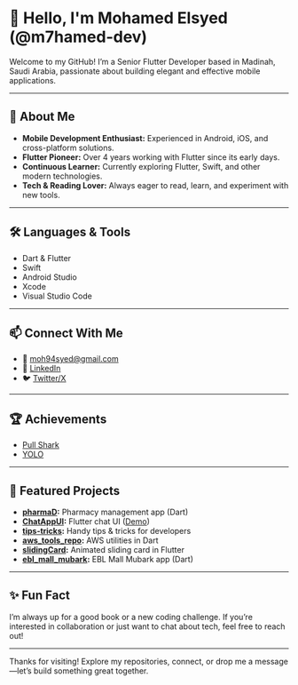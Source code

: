 # 👋 Hello, I'm Mohamed Elsyed (@m7hamed-dev)

Welcome to my GitHub! I’m a Senior Flutter Developer based in Madinah, Saudi Arabia, passionate about building elegant and effective mobile applications.

---

## 🚀 About Me

- **Mobile Development Enthusiast:** Experienced in Android, iOS, and cross-platform solutions.
- **Flutter Pioneer:** Over 4 years working with Flutter since its early days.
- **Continuous Learner:** Currently exploring Flutter, Swift, and other modern technologies.
- **Tech & Reading Lover:** Always eager to read, learn, and experiment with new tools.

---

## 🛠️ Languages & Tools

- Dart & Flutter
- Swift
- Android Studio
- Xcode
- Visual Studio Code

---

## 📫 Connect With Me

- 📧 [moh94syed@gmail.com](mailto:moh94syed@gmail.com)
- 💼 [LinkedIn](https://www.linkedin.com/in/mohamed-elsyed-967a7b215)
- 🐦 [Twitter/X](https://twitter.com/Moh94syedElsyed)

---

## 🏆 Achievements

- [Pull Shark](url://35)
- [YOLO](url://36)

---

## 📂 Featured Projects

- **[pharmaD](url://39):** Pharmacy management app (Dart)
- **[ChatAppUI](url://41):** Flutter chat UI ([Demo](https://www.youtube.com/watch?v=S97vFJJErDU))
- **[tips-tricks](url://44):** Handy tips & tricks for developers
- **[aws_tools_repo](url://46):** AWS utilities in Dart
- **[slidingCard](url://48):** Animated sliding card in Flutter
- **[ebl_mall_mubark](url://50):** EBL Mall Mubark app (Dart)

---

## ✨ Fun Fact

I’m always up for a good book or a new coding challenge. If you’re interested in collaboration or just want to chat about tech, feel free to reach out!

---

Thanks for visiting! Explore my repositories, connect, or drop me a message—let’s build something great together.
